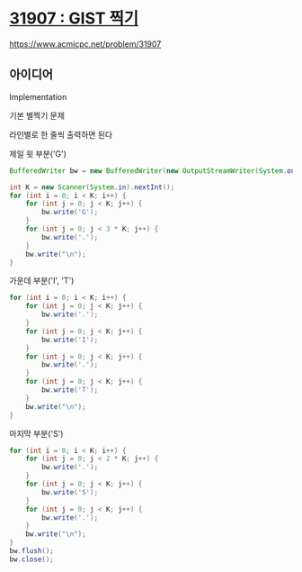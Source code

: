 # [31907 : GIST 찍기](https://www.acmicpc.net/problem/31907)
https://www.acmicpc.net/problem/31907

## 아이디어
Implementation

기본 별찍기 문제

라인별로 한 줄씩 출력하면 된다

제일 윗 부분('G')
```java
BufferedWriter bw = new BufferedWriter(new OutputStreamWriter(System.out));

int K = new Scanner(System.in).nextInt();
for (int i = 0; i < K; i++) {
    for (int j = 0; j < K; j++) {
        bw.write('G');
    }
    for (int j = 0; j < 3 * K; j++) {
        bw.write('.');
    }
    bw.write("\n");
}
```

가운데 부분('I', 'T')
```java
for (int i = 0; i < K; i++) {
    for (int j = 0; j < K; j++) {
        bw.write('.');
    }
    for (int j = 0; j < K; j++) {
        bw.write('I');
    }
    for (int j = 0; j < K; j++) {
        bw.write('.');
    }
    for (int j = 0; j < K; j++) {
        bw.write('T');
    }
    bw.write("\n");
}
```

마지막 부분('S')
```java
for (int i = 0; i < K; i++) {
    for (int j = 0; j < 2 * K; j++) {
        bw.write('.');
    }
    for (int j = 0; j < K; j++) {
        bw.write('S');
    }
    for (int j = 0; j < K; j++) {
        bw.write('.');
    }
    bw.write("\n");
}
bw.flush();
bw.close();
```